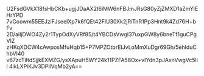 U2FsdGVkX18fsHbCKb+ugjJDaAX2t6iMW6nFBJmJRsG80yZjZMXD1aZmYlEHrYPD
7vCoowm55EEJziFJseelXp7k6fQEt42FlU30Xk2jRiTnR1Pp3Hnt9k4Zd76H+bFv
2D/aiIjDWO4Zy2r1TypOdXyVRf85/t4YBCDsVwgI37uxpGW8y6bneTf1guCPgVIZ
zHKqXDCW4cAwposMfuHqb15+P7MPZOtbrElJvLoMmXuDgr69Gh/5ehlduChbVI40
v67zcTiItdSjjkEXMZG/ysXApuH5WY24k11PZFA58Ox+vIYdn3pJAxnVwgVc5lil
4ikLXPiKJv3DPllVqMb2yA==
